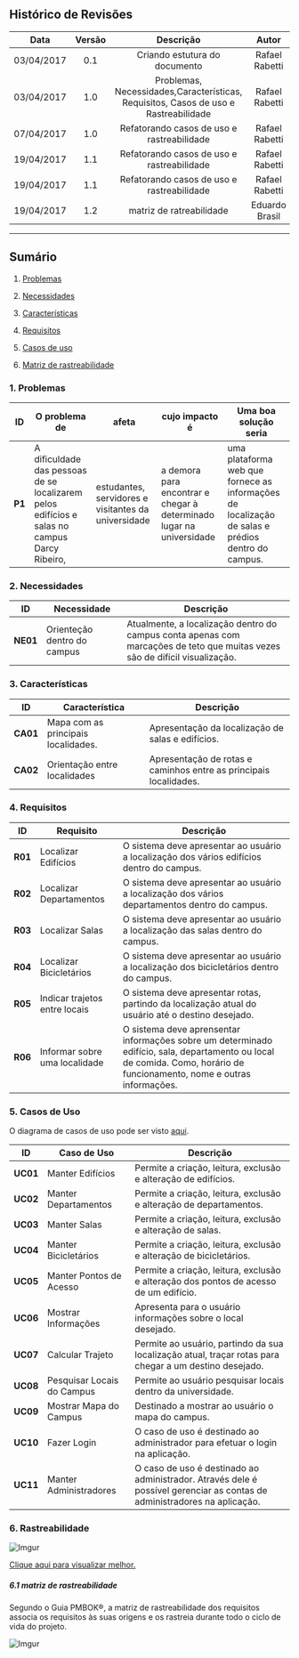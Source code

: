## Histórico de Revisões
| Data | Versão | Descrição | Autor |
|:----:|:------:|:---------:|:-----:|
|03/04/2017|0.1|Criando estutura do documento|Rafael Rabetti|
|03/04/2017|1.0|Problemas, Necessidades,Características, Requisitos, Casos de uso e Rastreabilidade|Rafael Rabetti|
|07/04/2017|1.0|Refatorando casos de uso e rastreabilidade|Rafael Rabetti|
|19/04/2017|1.1|Refatorando casos de uso e rastreabilidade|Rafael Rabetti|
|19/04/2017|1.1|Refatorando casos de uso e rastreabilidade|Rafael Rabetti|
|19/04/2017|1.2|matriz de ratreabilidade|Eduardo Brasil|
***
## Sumário

1. [Problemas](#1-problemas)

2. [Necessidades](#2-necessidades)

3. [Características](#3-características)

4. [Requisitos](#4-requisitos)

5. [Casos de uso](#5-casos-de-uso)

6. [Matriz de rastreabilidade](#6-matriz-de-rastreabilidade)


### 1. Problemas

| ID | O problema de | afeta | cujo impacto é | Uma boa solução seria |
|----|---------------|-------|----------------|-----------------------|
| **P1** | A dificuldade das pessoas de se localizarem pelos edifícios e salas no campus Darcy Ribeiro,  | estudantes, servidores e visitantes da universidade | a demora para encontrar e chegar à determinado lugar na universidade |  uma plataforma web que fornece as informações de localização de salas e prédios dentro do campus. |

### 2. Necessidades

| **ID**   | **Necessidade**     | **Descrição**|
|----------|-----------------|---------------|
|**NE01**|Orienteção dentro do campus|Atualmente, a localização dentro do campus conta apenas com marcações de teto que muitas vezes são de difícil visualização.|

### 3. Características

| **ID**   | **Característica**     | **Descrição**|
|----------|-----------------|---------------|
|**CA01**|Mapa com as principais localidades.| Apresentação da localização de salas e edifícios.|
|**CA02**|Orientação entre localidades| Apresentação de rotas e caminhos entre as principais localidades. |

### 4. Requisitos
| **ID**   | **Requisito**     | **Descrição**|
|----------|-----------------|---------------|
|**R01**|Localizar Edifícios|O sistema deve apresentar ao usuário a localização dos vários edifícios dentro do campus.|
|**R02**|Localizar Departamentos|O sistema deve apresentar ao usuário a localização dos vários departamentos dentro do campus.|
|**R03**|Localizar Salas|O sistema deve apresentar ao usuário a localização das salas dentro do campus.|
|**R04**|Localizar Bicicletários|O sistema deve apresentar ao usuário a localização dos bicicletários dentro do campus.|
|**R05**|Indicar trajetos entre locais|O sistema deve apresentar rotas, partindo da localização atual do usuário até o destino desejado.|
|**R06**|Informar sobre uma localidade|O sistema deve aprensentar informações sobre um determinado edifício, sala, departamento ou local de comida. Como, horário de funcionamento, nome e outras informações.|

### 5. Casos de Uso

O diagrama de casos de uso pode ser visto [aqui](https://github.com/fga-gpp-mds/2017.1-OndeE-UnB/wiki/Diagrama-de-Casos-de-Uso).

| **ID**   | **Caso de Uso**     | **Descrição**|
|----------|-----------------|---------------|
|**UC01**|Manter Edifícios|Permite a criação, leitura, exclusão e alteração de edifícios.|
|**UC02**|Manter Departamentos|Permite a criação, leitura, exclusão e alteração de departamentos.|
|**UC03**|Manter Salas |Permite a criação, leitura, exclusão e alteração de salas.|
|**UC04**|Manter Bicicletários|Permite a criação, leitura, exclusão e alteração de bicicletários.|
|**UC05**|Manter Pontos de Acesso|Permite a criação, leitura, exclusão e alteração dos pontos de acesso de um edifício.|
|**UC06**|Mostrar Informações|Apresenta para o usuário informações sobre o local desejado. |
|**UC07**|Calcular Trajeto|Permite ao usuário, partindo da sua localização atual, traçar rotas para chegar a um destino desejado.|
|**UC08**|Pesquisar Locais do Campus|Permite ao usuário pesquisar locais dentro da universidade.|
|**UC09**|Mostrar Mapa do Campus|Destinado a mostrar ao usuário o mapa do campus.|
|**UC10**|Fazer Login|O caso de uso é destinado ao administrador para efetuar o login na aplicação.|
|**UC11**|Manter Administradores|O caso de uso é destinado ao administrador. Através dele é possível gerenciar as contas de administradores na aplicação.|

### 6. Rastreabilidade
![Imgur](http://i.imgur.com/hfcPX11.png)

[Clique aqui para visualizar melhor.](http://i.imgur.com/hfcPX11.png)


##### 6.1 matriz de rastreabilidade

Segundo o Guia PMBOK®, a matriz de rastreabilidade dos requisitos associa os requisitos às suas origens e os rastreia durante todo o ciclo de vida do projeto.

![Imgur](http://i.imgur.com/VkGe5Hu.png)